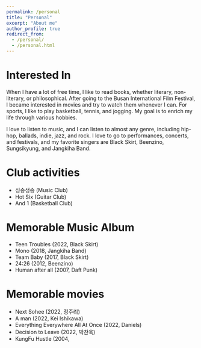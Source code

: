 ```yaml
---
permalink: /personal
title: "Personal"
excerpt: "About me"
author_profile: true
redirect_from: 
  - /personal/
  - /personal.html
---
```


Interested In
======
When I have a lot of free time, I like to read books, whether literary, non-literary, or philosophical.
After going to the Busan International Film Festival, 
I became interested in movies and try to watch them whenever I can. 
For sports, I like to play basketball, tennis, and jogging. 
My goal is to enrich my life through various hobbies. 

I love to listen to music, and I can listen to almost any genre, including hip-hop, ballads, indie, jazz, and rock. I love to go to performances, concerts, and festivals, and my favorite singers are Black Skirt, Beenzino, Sungsikyung, and Jangkiha Band. 

Club activities
======
* 싱송생송 (Music Club)
* Hot Six (Guitar Club)
* And 1 (Basketball Club)

Memorable Music Album
======
* Teen Troubles (2022, Black Skirt)
* Mono (2018, Jangkiha Band)
* Team Baby (2017, Black Skirt)
* 24:26 (2012, Beenzino)
* Human after all (2007, Daft Punk)

Memorable movies
======
* Next Sohee (2022, 정주리)
* A man (2022, Kei Ishikawa)
* Everything Everywhere All At Once (2022, Daniels)
* Decision to Leave (2022, 박찬욱)
* KungFu Hustle (2004, 
